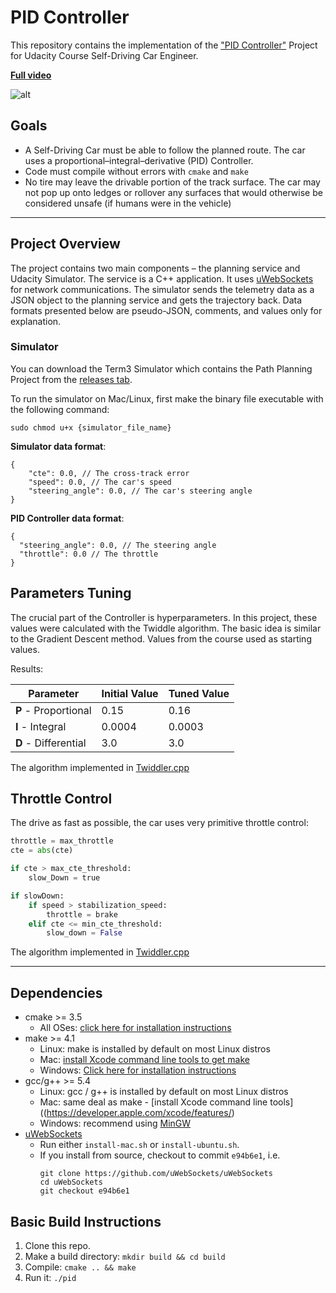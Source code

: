# PID Controller

This repository contains the implementation of the ["PID Controller"](https://en.wikipedia.org/wiki/PID_controller) Project for Udacity Course Self-Driving Car Engineer.

[**Full video**](https://www.youtube.com/watch?v=e9iFyyR1AEc)

![alt](./video_shortcut.gif)

## Goals

* A Self-Driving Car must be able to follow the planned route. The car uses a proportional–integral–derivative (PID) Controller.
* Code must compile without errors with ```cmake``` and ```make```
* No tire may leave the drivable portion of the track surface. The car may not pop up onto ledges or rollover any surfaces that would otherwise be considered unsafe (if humans were in the vehicle)


---
## Project Overview

The project contains two main components – the planning service and Udacity Simulator.
The service is a C++ application. It uses [uWebSockets](https://github.com/uWebSockets/uWebSockets) for network communications.
The simulator sends the telemetry data as a JSON object to the planning service and gets the trajectory back.
Data formats presented below are pseudo-JSON, comments, and values only for explanation.

### Simulator
You can download the Term3 Simulator which contains the Path Planning Project from the [releases tab](https://github.com/udacity/self-driving-car-sim/releases).

To run the simulator on Mac/Linux, first make the binary file executable with the following command:
```shell
sudo chmod u+x {simulator_file_name}
```

**Simulator data format**:

```
{
	"cte": 0.0, // The cross-track error
	"speed": 0.0, // The car's speed
	"steering_angle": 0.0, // The car's steering angle
}
```

**PID Controller data format**:

```
{
  "steering_angle": 0.0, // The steering angle
  "throttle": 0.0 // The throttle
}
```

## Parameters Tuning

The crucial part of the Controller is hyperparameters. In this project, these values were calculated with the Twiddle algorithm. The basic idea is similar to the Gradient Descent method. Values from the course used as starting values.

Results:

Parameter | Initial Value | Tuned Value
--- | --- | ---
**P** - Proportional | 0.15 | 0.16
**I** - Integral | 0.0004 | 0.0003
**D** - Differential | 3.0 | 3.0

The algorithm implemented in [Twiddler.cpp](./src/Twiddler.cpp)

## Throttle Control

The drive as fast as possible, the car uses very primitive throttle control:

```python
throttle = max_throttle
cte = abs(cte)

if cte > max_cte_threshold:
    slow_Down = true

if slowDown:
    if speed > stabilization_speed:
        throttle = brake
    elif cte <= min_cte_threshold:
        slow_down = False
```

The algorithm implemented in [Twiddler.cpp](./src/Throttle.cpp)

---

## Dependencies

* cmake >= 3.5
  * All OSes: [click here for installation instructions](https://cmake.org/install/)
* make >= 4.1
  * Linux: make is installed by default on most Linux distros
  * Mac: [install Xcode command line tools to get make](https://developer.apple.com/xcode/features/)
  * Windows: [Click here for installation instructions](http://gnuwin32.sourceforge.net/packages/make.htm)
* gcc/g++ >= 5.4
  * Linux: gcc / g++ is installed by default on most Linux distros
  * Mac: same deal as make - [install Xcode command line tools]((https://developer.apple.com/xcode/features/)
  * Windows: recommend using [MinGW](http://www.mingw.org/)
* [uWebSockets](https://github.com/uWebSockets/uWebSockets)
  * Run either `install-mac.sh` or `install-ubuntu.sh`.
  * If you install from source, checkout to commit `e94b6e1`, i.e.
    ```
    git clone https://github.com/uWebSockets/uWebSockets
    cd uWebSockets
    git checkout e94b6e1
    ```

## Basic Build Instructions

1. Clone this repo.
2. Make a build directory: `mkdir build && cd build`
3. Compile: `cmake .. && make`
4. Run it: `./pid`